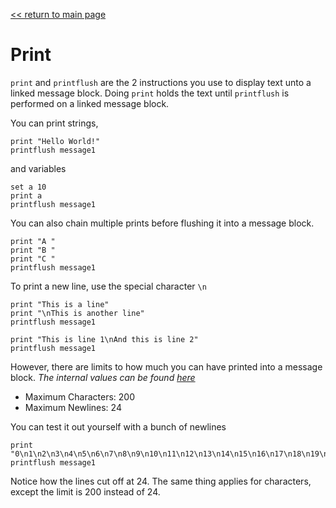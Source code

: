 [<< return to main page](../README.md)
# Print

`print` and `printflush` are the 2 instructions you use to display text unto a linked message block.
Doing `print` holds the text until `printflush` is performed on a linked message block.

You can print strings,
```
print "Hello World!"
printflush message1
```
and variables
```
set a 10
print a
printflush message1
```

You can also chain multiple prints before flushing it into a message block.
```
print "A "
print "B "
print "C "
printflush message1
```

To print a new line, use the special character `\n`
```
print "This is a line"
print "\nThis is another line"
printflush message1
```
```
print "This is line 1\nAnd this is line 2"
printflush message1
```

However, there are limits to how much you can have printed into a message block. *The internal values can be found [here](https://github.com/Anuken/Mindustry/blob/master/core/src/mindustry/world/blocks/logic/MessageBlock.java#L23)*

- Maximum Characters: 200
- Maximum Newlines: 24

You can test it out yourself with a bunch of newlines
```
print "0\n1\n2\n3\n4\n5\n6\n7\n8\n9\n10\n11\n12\n13\n14\n15\n16\n17\n18\n19\n20\n21\n23\n24\n25\n26\n27\n28"
printflush message1
```
Notice how the lines cut off at 24. The same thing applies for characters, except the limit is 200 instead of 24.
